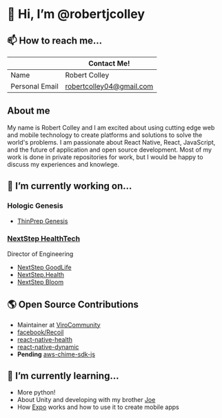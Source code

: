 

# 👋 Hi, I’m @robertjcolley

## 📫 How to reach me...

|                | Contact Me!                               | 
| -------------- | ------------------------------------------------------- | 
| Name           | Robert Colley                                           | 
| Personal Email | [robertcolley04@gmail.com](mailto:robertcolley04@gmail.com) |

## About me

My name is Robert Colley and I am excited about using cutting edge web and mobile technology to create platforms and solutions to solve the world's problems. I am passionate about React Native, React, JavaScript, and the future of application and open source development. Most of my work is done in private repositories for work, but I would be happy to discuss my experiences and knowlege.

## 🔭 I’m currently working on...

### Hologic Genesis

- [ThinPrep Genesis](https://www.hologic.com/hologic-products/cytology/thinprepr-genesistm-processor)

### [NextStep HealthTech](https://nextstep.world)

Director of Engineering

- [NextStep GoodLife](https://nextstepgoodife.com)
- [NextStep.Health](https://nextstep.health)
- [NextStep Bloom](https://nextstepbloom.com)

## 🌎 Open Source Contributions

- Maintainer at [ViroCommunity](https://github.com/ViroCommunity)
- [facebook/Recoil](https://github.com/facebookexperimental/Recoil)
- [react-native-health](https://github.com/agencyenterprise/react-native-health)
- [react-native-dynamic](https://github.com/codemotionapps/react-native-dynamic)
- __Pending__ [aws-chime-sdk-js](https://github.com/aws/amazon-chime-sdk-js)

## 🌱 I’m currently learning...

- More python!
- About Unity and developing with my brother [Joe](https://github.com/JoeThCo)
- How [Expo](https://github.com/expo/expo) works and how to use it to create mobile apps
